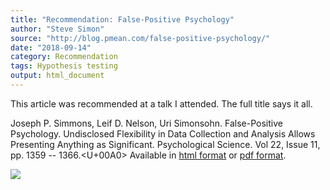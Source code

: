 ```yaml
---
title: "Recommendation: False-Positive Psychology"
author: "Steve Simon"
source: "http://blog.pmean.com/false-positive-psychology/"
date: "2018-09-14"
category: Recommendation
tags: Hypothesis testing
output: html_document
---
```


This article was recommended at a talk I attended. The full title says
it all.

<!---More--->

Joseph P. Simmons, Leif D. Nelson, Uri Simonsohn. False-Positive
Psychology. Undisclosed Flexibility in Data Collection and Analysis
Allows Presenting Anything as Significant. Psychological Science. Vol
22, Issue 11, pp. 1359 -- 1366.<U+00A0> Available in [html
format](http://journals.sagepub.com/doi/full/10.1177/0956797611417632)
or [pdf
format](http://journals.sagepub.com/doi/pdf/10.1177/0956797611417632).

![](http://www.pmean.com/images/false-positive-psychology01.png)




